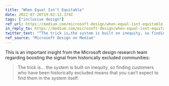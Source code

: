 ```yaml
---
title: "When Equal Isn’t Equitable"
date: 2022-07-26T19:02:12.374Z
tags: ["inclusive design"]
ref_url: https://medium.com/microsoft-design/when-equal-isnt-equitable-649238e19238
in_reply_to: https://medium.com/microsoft-design/when-equal-isnt-equitable-649238e19238
twitter_text: "“The trick is…the system is built on inequity, so finding customers who have been historically excluded means that you can’t expect to find them in the system itself.”"
ref_source: "Microsoft Design on Medium"
---
```


This is an important insight from the Microsoft design research team regarding boosting the signal from historically excluded communities:

> The trick is… the system is built on inequity, so finding customers who have been historically excluded means that you can’t expect to find them in the system itself.
